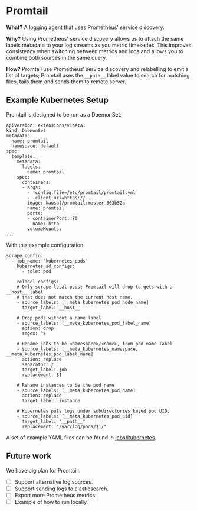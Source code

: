 # Promtail

**What?** A logging agent that uses Prometheus' service discovery.

**Why?** Using Prometheus' service discovery allows us to attach the same
labels metadata to your log streams as you metric timeseries.  This improves
consistency when switching between metrics and logs and allows you to combine
both sources in the same query.

**How?** Promtail use Prometheus' service discovery and relabelling to emit a list
of targets; Promtail uses the `__path__` label value to search for matching files,
tails them and sends them to remote server.

## Example Kubernetes Setup

Promtail is designed to be run as a DaemonSet:

```
apiVersion: extensions/v1beta1
kind: DaemonSet
metadata:
  name: promtail
  namespace: default
spec:
  template:
    metadata:
      labels:
        name: promtail
    spec:
      containers:
      - args:
        - -config.file=/etc/promtail/promtail.yml
        - -client.url=https://...
        image: kausal/promtail:master-503b52a
        name: promtail
        ports:
        - containerPort: 80
          name: http
        volumeMounts:
...
```

With this example configuration:

```
scrape_config:
  - job_name: 'kubernetes-pods'
    kubernetes_sd_configs:
      - role: pod

    relabel_configs:
    # Only scrape local pods; Promtail will drop targets with a __host__ label
    # that does not match the current host name.
    - source_labels: [__meta_kubernetes_pod_node_name]
      target_label: __host__

    # Drop pods without a name label
    - source_labels: [__meta_kubernetes_pod_label_name]
      action: drop
      regex: ^$

    # Rename jobs to be <namespace>/<name>, from pod name label
    - source_labels: [__meta_kubernetes_namespace, __meta_kubernetes_pod_label_name]
      action: replace
      separator: /
      target_label: job
      replacement: $1

    # Rename instances to be the pod name
    - source_labels: [__meta_kubernetes_pod_name]
      action: replace
      target_label: instance

    # Kubernetes puts logs under subdirectories keyed pod UID.
    - source_labels: [__meta_kubernetes_pod_uid]
      target_label: "__path__"
      replacement: "/var/log/pods/$1/"
```

A set of example YAML files can be found in [jobs/kubernetes](jobs/kubernetes).

## Future work

We have big plan for Promtail:
- [ ] Support alternative log sources.
- [ ] Support sending logs to elasticsearch.
- [ ] Export more Prometheus metrics.
- [ ] Example of how to run locally.
